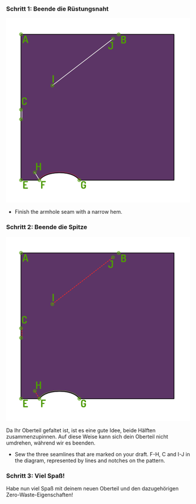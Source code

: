 ### Schritt 1: Beende die Rüstungsnaht

![Finsche die Rüstungsnaht](step03.png)

-   Finish the armhole seam with a narrow hem.

### Schritt 2: Beende die Spitze

![Sew the three seamlines that are marked on your draft](step04.png)

<Note>

Da Ihr Oberteil gefaltet ist, ist es eine gute Idee, beide Hälften zusammenzupinnen.
Auf diese Weise kann sich dein Oberteil nicht umdrehen, während wir es beenden.

</Note>

-   Sew the three seamlines that are marked on your draft. F-H, C and I-J in the diagram, represented by lines and notches on the pattern.

### Schritt 3: Viel Spaß!

Habe nun viel Spaß mit deinem neuen Oberteil und den dazugehörigen Zero-Waste-Eigenschaften!
